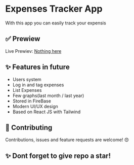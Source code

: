 # Expenses Tracker App
With this app you can easily track your expensis
## ✅ Prewiew
Live Prewiev: [Nothing here]()
## ✨ Features in future 
* Users system
* Log in and tag expenses
* List Expenses
* Few graphs(last month / last year)
* Stored in FireBase
* Modern UI/UX design
* Based on React JS with Tailwind
## 🤝  Contributing
Contributions, issues and feature requests are welcome! 😍
## ✨ Dont forget to give repo a star!
